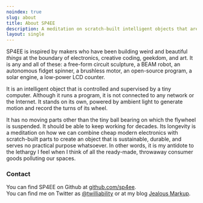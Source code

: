 ```yaml
---
noindex: true
slug: about
title: About SP4EE
description: A meditation on scratch-built intelligent objects that are sustainable, durable, and serve absolutely no practical purpose.
layout: single
---
```


SP4EE is inspired by makers who have been building weird and beautiful *things* at the boundary of electronics, creative coding, geekdom, and art. It is any and all of these: a free-form circuit sculpture, a BEAM robot, an autonomous fidget spinner, a brushless motor, an open-source program, a solar engine, a low-power LCD counter.

It is an intelligent object that is controlled and supervised by a tiny computer. Although it runs a program, it is not connected to any network or the Internet. It stands on its own, powered by ambient light to generate motion and record the turns of its wheel.

It has no moving parts other than the tiny ball bearing on which the flywheel is suspended. It should be able to keep working for decades. Its longevity is a meditation on how we can combine cheap modern electronics with scratch-built parts to create an object that is sustainable, durable, and serves no practical purpose whatsoever. In other words, it is my antidote to the lethargy I feel when I think of all the ready-made, throwaway consumer goods polluting our spaces.

### Contact

You can find SP4EE on Github at [github.com/sp4ee](https://github.com/sp4ee).  
You can find me on Twitter as [@twilliability](https://twitter.com/twilliability)
or at my blog [Jealous Markup](https://jealousmarkup.xyz/).